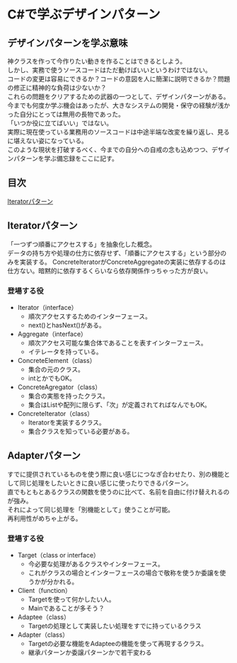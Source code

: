 # C#で学ぶデザインパターン

## デザインパターンを学ぶ意味
神クラスを作って今作りたい動きを作ることはできるとしよう。  
しかし、実務で使うソースコードはただ動けばいいというわけではない。  
コードの変更は容易にできるか？コードの意図を人に簡潔に説明できるか？問題の修正に精神的な負荷は少ないか？  
これらの問題をクリアするための武器の一つとして、デザインパターンがある。  
今までも何度か学ぶ機会はあったが、大きなシステムの開発・保守の経験が浅かった自分にとっては無用の長物であった。  
「いつか役に立てばいい」ではない。  
実際に現在使っている業務用のソースコードは中途半端な改変を繰り返し、見るに堪えない姿になっている。  
このような現状を打破するべく、今までの自分への自戒の念も込めつつ、デザインパターンを学ぶ備忘録をここに記す。  

## 目次
[Iteratorパターン](#teratorパターン)

## Iteratorパターン
「一つずつ順番にアクセスする」を抽象化した概念。  
データの持ち方や処理の仕方に依存せず、「順番にアクセスする」という部分のみを実装する。
ConcreteIteratorがConcreteAggregateの実装に依存するのは仕方ない。暗黙的に依存するくらいなら依存関係作っちゃった方が良い。
### 登場する役
- Iterator（interface）  
  - 順次アクセスするためのインターフェース。
  - next()とhasNext()がある。
- Aggregate（interface）  
  - 順次アクセス可能な集合体であることを表すインターフェース。
  - イテレータを持っている。
- ConcreteElement（class）  
  - 集合の元のクラス。
  - intとかでもOK。
- ConcreteAgregator（class）  
  - 集合の実態を持ったクラス。
  - 集合はListや配列に限らず、「次」が定義されてればなんでもOK。
- ConcreteIterator（class）  
  - Iteratorを実装するクラス。
  - 集合クラスを知っている必要がある。

## Adapterパターン
すでに提供されているものを使う際に良い感じにつなぎ合わせたり、別の機能として同じ処理をしたいときに良い感じに使ったりできるパターン。  
直でもともとあるクラスの関数を使うのに比べて、名前を自由に付け替えれるのが強み。  
それによって同じ処理を「別機能として」使うことが可能。  
再利用性がめちゃ上がる。
### 登場する役
- Target（class or interface）
  - 今必要な処理があるクラスやインターフェース。
  - これがクラスの場合とインターフェースの場合で敬称を使うか委譲を使うかが分かれる。
- Client（function）
  - Targetを使って何かしたい人。
  - Mainであることが多そう？
- Adaptee（class）
  - Targetの処理として実装したい処理をすでに持っているクラス
- Adapter（class）
  - Targetの必要な機能をAdapteeの機能を使って再現するクラス。
  - 継承パターンか委譲パターンかで若干変わる
